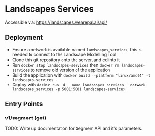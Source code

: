# Landscapes Services 

Accessible via: https://landscapes.wearepal.ai/api/

## Deployment

* Ensure a network is available named ``landscapes_services``, this is needed to connect to the Landscape Modelling Tool
* Clone this git repository onto the server, and cd into it
* Run ``docker stop landscapes-services`` then ``docker rm landscapes-services`` to remove old version of the application
* Build the application with ``docker build --platform "linux/amd64" -t landscapes-services .``
* Deploy with ``docker run -d --name landscapes-services --network landscapes_services -p 5001:5001 landscapes-services``

## Entry Points

### v1/segment (get)

TODO: Write up documentation for Segment API and it's parameters.
